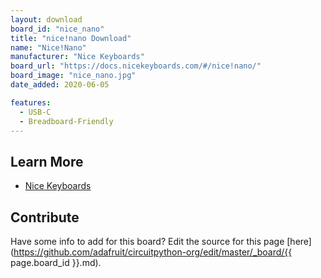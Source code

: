 ```yaml
---
layout: download
board_id: "nice_nano"
title: "nice!nano Download"
name: "Nice!Nano"
manufacturer: "Nice Keyboards"
board_url: "https://docs.nicekeyboards.com/#/nice!nano/"
board_image: "nice_nano.jpg"
date_added: 2020-06-05

features: 
  - USB-C
  - Breadboard-Friendly
---
```


## Learn More
* [Nice Keyboards](https://docs.nicekeyboards.com/#/nice!nano/)

## Contribute

Have some info to add for this board? Edit the source for this page [here](https://github.com/adafruit/circuitpython-org/edit/master/_board/{{ page.board_id }}.md).
